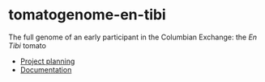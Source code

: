 # tomatogenome-en-tibi

The full genome of an early participant in the Columbian Exchange: the _En Tibi_ tomato

- [Project planning](https://github.com/naturalis/tomatogenome-en-tibi/issues/1)
- [Documentation](doc) 
